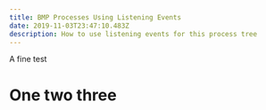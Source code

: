 ```yaml
---
title: BMP Processes Using Listening Events
date: 2019-11-03T23:47:10.483Z
description: How to use listening events for this process tree
---
```

A fine test

# One two three
